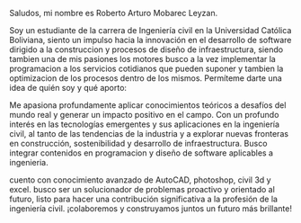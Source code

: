 Saludos, mi nombre es Roberto Arturo Mobarec Leyzan. 

Soy un estudiante de la carrera de Ingeniería civil en la Universidad Católica Boliviana, siento un impulso hacia la innovación en el desarrollo de software dirigido a la construccion y procesos de diseño de infraestructura, siendo tambien una de mis pasiones los motores busco a la vez implementar la programacion a los servicios cotidianos que pueden suponer y tambien la optimizacion de los procesos dentro de los mismos. Permíteme darte una idea de quién soy y qué aporto:

Me apasiona profundamente aplicar conocimientos teóricos a desafíos del mundo real y generar un impacto positivo en el campo. Con un profundo interés en las tecnologías emergentes y sus aplicaciones en la ingeniería civil, al tanto de las tendencias de la industria y a explorar nuevas fronteras en construcción, sostenibilidad y desarrollo de infraestructura. Busco integrar contenidos en programacion y diseño de software aplicables a ingenieria.

cuento con conocimiento avanzado de AutoCAD, photoshop, civil 3d y excel. busco ser un solucionador de problemas proactivo y orientado al futuro, listo para hacer una contribución significativa a la profesión de la ingeniería civil. ¡colaboremos y construyamos juntos un futuro más brillante!







<!--
**ArturoMobarec33/ArturoMobarec33** is a ✨ _special_ ✨ repository because its `README.md` (this file) appears on your GitHub profile.

Here are some ideas to get you started:

- 🔭 I’m currently working on ...
- 🌱 I’m currently learning ...
- 👯 I’m looking to collaborate on ...
- 🤔 I’m looking for help with ...
- 💬 Ask me about ...
- 📫 How to reach me: ...
- 😄 Pronouns: ...
- ⚡ Fun fact: ...
-->
